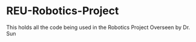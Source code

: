 # REU-Robotics-Project
This holds all the code being used in the Robotics Project Overseen by Dr. Sun
